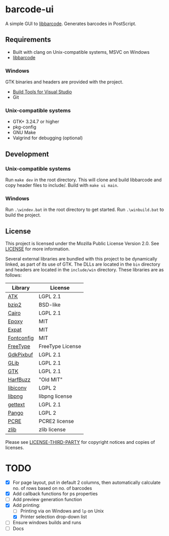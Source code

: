# barcode-ui
A simple GUI to [libbarcode](https://github.com/eschutz/libbarcode.git). Generates barcodes in PostScript.

## Requirements
- Built with clang on Unix-compatible systems, MSVC on Windows
- [libbarcode](https://github.com/eschutz/libbarcode.git)

### Windows
GTK binaries and headers are provided with the project.
- [Build Tools for Visual Studio](https://visualstudio.microsoft.com/downloads/#build-tools-for-visual-studio-2017)
- Git

### Unix-compatible systems
- GTK+ 3.24.7 or higher
- pkg-config
- GNU Make
- Valgrind for debugging (optional)

## Development
### Unix-compatible systems
Run `make dev` in the root directory. This will clone and build libbarcode and copy header files to include/. Build with `make ui main`.

### Windows
Run `.\windev.bat` in the root directory to get started. Run `.\winbuild.bat` to
build the project.

## License
This project is licensed under the Mozilla Public License Version 2.0. See
[LICENSE](../blob/master/LICENSE) for more information.

Several external libraries are bundled with this project to be dynamically
linked, as part of its use of GTK. The DLLs are located in the `bin` directory
and headers are located in the `include/win` directory. These libraries are as
follows:

| Library | License |
|---------|---------|
| [ATK](http://ftp.gnome.org/pub/gnome/sources/atk/2.26/) | LGPL 2.1 |
| [bzip2](https://sourceware.org/bzip2/) | BSD-like |
| [Cairo](https://cairographics.org/) | LGPL 2.1 |
| [Epoxy](https://github.com/anholt/libepoxy/blob/master/COPYING) | MIT |
| [Expat](https://libexpat.github.io/) | MIT |
| [Fontconfig](http://fontconfig.org/) | MIT |
| [FreeType](https://www.freetype.org/index.html) | FreeType License |
| [GdkPixbuf](https://github.com/GNOME/gdk-pixbuf) | LGPL 2.1 |
| [GLib](https://github.com/GNOME/glib) | LGPL 2.1 |
| [GTK](https://www.gtk.org/) | LGPL 2.1 |
| [HarfBuzz](https://www.freedesktop.org/wiki/Software/HarfBuzz/) | "Old MIT" |
| [libiconv](https://www.gnu.org/software/libiconv/) | LGPL 2 |
| [libpng](http://libpng.org/pub/png/libpng.html) | libpng license |
| [gettext](https://www.gnu.org/software/gettext/gettext.html) | LGPL 2.1 |
| [Pango](https://www.pango.org/) | LGPL 2 |
| [PCRE](https://www.pcre.org/) | PCRE2 license |
| [zlib](https://zlib.net/) | zlib license |

Please see [LICENSE-THIRD-PARTY](../blob/master/LICENSE-THIRD-PARTY) for
copyright notices and copies of licenses.

# TODO
- [x] For page layout, put in default 2 columns, then automatically calculate no. of rows based on no. of barcodes
- [x] Add callback functions for ps properties
- [ ] Add preview generation function
- [x] Add printing:
  - [ ] Printing via on Windows and `lp` on Unix
  - [x] Printer selection drop-down list
- [ ] Ensure windows builds and runs
- [ ] Docs
